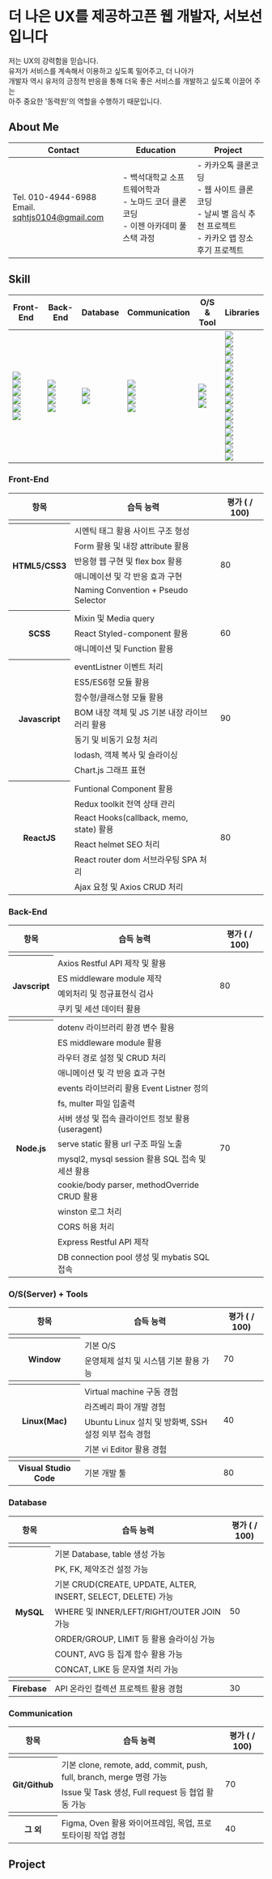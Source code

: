 # 더 나은 UX를 제공하고픈 웹 개발자, 서보선입니다
저는 UX의 강력함을 믿습니다.<br />
유저가 서비스를 계속해서 이용하고 싶도록 밀어주고, 더 나아가<br />
개발자 역시 유저의 긍정적 반응을 통해 더욱 좋은 서비스를 개발하고 싶도록 이끌어 주는<br />
아주 중요한 '동력원'의 역할을 수행하기 때문입니다.<br />

## About Me
|Contact|Education|Project|
|-|-|-|
|Tel. 010-4944-6988<br />Email. sqhtjs0104@gmail.com|- 백석대학교 소프트웨어학과<br />- 노마드 코더 클론코딩<br />- 이젠 아카데미 풀스택 과정|- 카카오톡 클론코딩<br />- 웹 사이트 클론코딩<br />- 날씨 별 음식 추천 프로젝트<br />- 카카오 맵 장소 후기 프로젝트

## Skill

<table>
    <thead>
        <tr>
            <th>Front-End</th>
            <th>Back-End</th>
            <th>Database</th>
            <th>Communication</th>
            <th>O/S & Tool</th>
            <th>Libraries</th>
        </tr>
    </thead>
    <tbody>
        <tr>
            <td>
                <img src="https://img.shields.io/badge/HTML5-E34F26?style=flat-square&logo=HTML5&logoColor=white"/><br/>
                <img src="https://img.shields.io/badge/CSS-1572B6?style=flat-square&logo=CSS3&logoColor=white"/></br>
                <img src="https://img.shields.io/badge/Sass-CC6699?style=flat-square&logo=Sass&logoColor=white"/></br>
                <img src="https://img.shields.io/badge/JavaScript-F7DF1E?style=flat-square&logo=JavaScript&logoColor=white"/></br>
                <img src="https://img.shields.io/badge/React-61DAFB?style=flat-square&logo=React&logoColor=white"/><br/>
                <img src="https://img.shields.io/badge/Redux-764ABC?style=flat-square&logo=Redux&logoColor=white"/><br/>
            </td>
            <td>
                <img src="https://img.shields.io/badge/JavaScript-F7DF1E?style=flat-square&logo=JavaScript&logoColor=white"/></br>
                <img src="https://img.shields.io/badge/Node.js-339933?style=flat-square&logo=Node.js&logoColor=white"/><br/>
                <img src="https://img.shields.io/badge/Express-000000?style=flat-square&logo=Express&logoColor=white"/><br/>
                <img src="https://img.shields.io/badge/Yarn-2C8EBB?style=flat-square&logo=Yarn&logoColor=white"/><br/>
            </td>
            <td>
                <img src="https://img.shields.io/badge/MySQL-4479A1?style=flat-square&logo=MySQL&logoColor=white"/><br/>
                <img src="https://img.shields.io/badge/Firebase-FFCA28?style=flat-square&logo=Firebase&logoColor=white"/><br/>
            </td>
            <td>
                <img src="https://img.shields.io/badge/Github-181717?style=flat-square&logo=github&logoColor=white"/><br/>
                <img src="https://img.shields.io/badge/Slack-4A154B?style=flat-square&logo=Slack&logoColor=white"/><br/>
                <img src="https://img.shields.io/badge/Notion-000000?style=flat-square&logo=Notion&logoColor=white"/><br/>
                <img src="https://img.shields.io/badge/Figma-F24E1E?style=flat-square&logo=figma&logoColor=white"/><br/>
            </td>
            <td>
                <img src="https://img.shields.io/badge/Windows-0078D6?style=flat-square&logo=Windows&logoColor=white"/><br/>
                <img src="https://img.shields.io/badge/Ubuntu-E95420?style=flat-square&logo=Ubuntu&logoColor=white"/><br/>
                <img src="https://img.shields.io/badge/Visual_Studio_Code-007ACC?style=flat-square&logo=VisualStudioCode&logoColor=white"/><br/>
            </td>
            <td>
                <img src="https://img.shields.io/badge/Axios-5A29E4?style=flat-square&logo=Axios&logoColor=white"/><br/>
                <img src="https://img.shields.io/badge/Chart.js-FF6384?style=flat-square&logo=Chart.js&logoColor=white"/><br/>
                <img src="https://img.shields.io/badge/React_Router-CA4245?style=flat-square&logo=ReactRouter&logoColor=white"/><br/>
                <img src="https://img.shields.io/badge/React_Helmet-aaaaaa?style=flat-square&logo=ReactHelmet&logoColor=white"/><br/>
                <img src="https://img.shields.io/badge/Lodash-3492FF?style=flat-square&logo=Lodash&logoColor=white"/><br/>
                <img src="https://img.shields.io/badge/Day.js-FF6550?style=flat-square&logo=Day.js&logoColor=white"/><br/>
                <img src="https://img.shields.io/badge/Nodemon-76D04B?style=flat-square&logo=Nodemon&logoColor=white"/><br/>
                <img src="https://img.shields.io/badge/dotenv-ECD53F?style=flat-square&logo=dotenv&logoColor=white"/><br/>
                <img src="https://img.shields.io/badge/Multer-aaaaaa?style=flat-square&logo=Multer&logoColor=white"/><br/>
                <img src="https://img.shields.io/badge/Cookie_parser-aaaaaa?style=flat-square&logo=Cookie_parser&logoColor=white"/><br/>
                <img src="https://img.shields.io/badge/Body_parser-aaaaaa?style=flat-square&logo=Body_parser&logoColor=white"/><br/>
                <img src="https://img.shields.io/badge/mysql2-aaaaaa?style=flat-square&logo=mysql2&logoColor=white"/><br/>
                <img src="https://img.shields.io/badge/Mysql_session-aaaaaa?style=flat-square&logo=Mysql_session&logoColor=white"/><br/>
                <img src="https://img.shields.io/badge/MyBatis-aaaaaa?style=flat-square&logo=MyBatis&logoColor=white"/><br/>
                <img src="https://img.shields.io/badge/Node_thumbnail-aaaaaa?style=flat-square&logo=Node_thumbnail&logoColor=white"/><br/>
                <img src="https://img.shields.io/badge/winston-aaaaaa?style=flat-square&logo=winston&logoColor=white"/><br/>
            </td>
        </tr>
    </tbody>
</table>


### Front-End

<table>
    <thead>
        <tr>
            <th>항목</th><th>습득 능력</th><th>평가 ( / 100)</th>
        </tr>
    </thead>
    <tbody>
        <tr><td colspan='3'></td></tr>
        <tr>
            <th rowspan='5'><a>HTML5/CSS3</a></th>
            <td>시멘틱 태그 활용 사이트 구조 형성</td>
            <td rowspan='5'>80</td>
        </tr>
        <tr><td>Form 활용 및 내장 attribute 활용</td></tr>
        <tr><td>반응형 웹 구현 및 flex box 활용</td></tr>
        <tr><td>애니메이션 및 각 반응 효과 구현</td></tr>
        <tr><td>Naming Convention + Pseudo Selector</td></tr>
        <tr><td colspan='3'></td></tr>
        <tr>
            <th rowspan='3'>SCSS</th>
            <td>Mixin 및 Media query</td>
            <td rowspan='3'>60</td>
        </tr>
        <tr><td>React Styled-component 활용</td></tr>
        <tr><td>애니메이션 및 Function 활용</td></tr>
        <tr><td colspan='3'></td></tr>
        <tr>
            <th rowspan='7'>Javascript</th>
            <td>eventListner 이벤트 처리</td>
            <td rowspan='7'>90</td>
        </tr>
        <tr><td>ES5/ES6형 모듈 활용</td></tr>
        <tr><td>함수형/클래스형 모듈 활용</td></tr>
        <tr><td>BOM 내장 객체 및 JS 기본 내장 라이브러리 활용</td></tr>
        <tr><td>동기 및 비동기 요청 처리</td></tr>
        <tr><td>lodash, 객체 복사 및 슬라이싱</td></tr>
        <tr><td>Chart.js 그래프 표현</td></tr>
        <tr><td colspan='3'></td></tr>
        <tr>
            <th rowspan='6'>ReactJS</th>
            <td>Funtional Component 활용</td>
            <td rowspan='6'>80</td>
        </tr>
        <tr><td>Redux toolkit 전역 상태 관리</td></tr>
        <tr><td>React Hooks(callback, memo, state) 활용</td></tr>
        <tr><td>React helmet SEO 처리</td></tr>
        <tr><td>React router dom 서브라우팅 SPA 처리</td></tr>
        <tr><td>Ajax 요청 및 Axios CRUD 처리</td></tr>
    </tbody>
</table>

### Back-End

<table>
    <thead>
        <tr>
            <th>항목</th><th>습득 능력</th><th>평가 ( / 100)</th>
        </tr>
    </thead>
    <tbody>
        <tr><td colspan='3'></td></tr>
        <tr>
            <th rowspan='5'>Javscript</th>
            <td>Axios Restful API 제작 및 활용</td>
            <td rowspan='5'>80</td>
        </tr>
        <tr><td>ES middleware module 제작</td></tr>
        <tr><td>예외처리 및 정규표현식 검사</td></tr>
        <tr><td>쿠키 및 세션 데이터 활용</td></tr>
    </tbody>
    <tbody>
        <tr><td colspan='3'></td></tr>
        <tr>
            <th rowspan='14'>Node.js</th>
            <td>dotenv 라이브러리 환경 변수 활용</td>
            <td rowspan='14'>70</td>
        </tr>
        <tr><td>ES middleware module 활용</td></tr>
        <tr><td>라우터 경로 설정 및 CRUD 처리</td></tr>
        <tr><td>애니메이션 및 각 반응 효과 구현</td></tr>
        <tr><td>events 라이브러리 활용 Event Listner 정의</td></tr>
        <tr><td>fs, multer 파일 입출력</td></tr>
        <tr><td>서버 생성 및 접속 클라이언트 정보 활용(useragent)</td></tr>
        <tr><td>serve static 활용 url 구조 파일 노출</td></tr>
        <tr><td>mysql2, mysql session 활용 SQL 접속 및 세션 활용</td></tr>
        <tr><td>cookie/body parser, methodOverride CRUD 활용</td></tr>
        <tr><td>winston 로그 처리</td></tr>
        <tr><td>CORS 허용 처리</td></tr>
        <tr><td>Express Restful API 제작</td></tr>
        <tr><td>DB connection pool 생성 및 mybatis SQL 접속</td></tr>
    </tbody>
</table>

### O/S(Server) + Tools

<table>
    <thead>
        <tr>
            <th>항목</th><th>습득 능력</th><th>평가 ( / 100)</th>
        </tr>
    </thead>
    <tbody>
        <tr><td colspan='3'></td></tr>
        <tr>
            <th rowspan='2'>Window</th>
            <td>기본 O/S</td>
            <td rowspan='2'>70</td>
        </tr>
        <tr><td>운영체제 설치 및 시스템 기본 활용 가능</td></tr>
    </tbody>
    <tbody>
        <tr><td colspan='3'></td></tr>
        <tr>
            <th rowspan='4'>Linux(Mac)</th>
            <td>Virtual machine 구동 경험</td>
            <td rowspan='4'>40</td>
        </tr>
        <tr><td>라즈베리 파이 개발 경험</td></tr>
        <tr><td>Ubuntu Linux 설치 및 방화벽, SSH 설정 외부 접속 경험</td></tr>
        <tr><td>기본 vi Editor 활용 경험</td></tr>
    </tbody>
    <tbody>
        <tr><td colspan='3'></td></tr>
        <tr>
            <th>Visual Studio Code</th>
            <td>기본 개발 툴</td>
            <td>80</td>
        </tr>
    </tbody>
</table>

### Database

<table>
    <thead>
        <tr>
            <th>항목</th><th>습득 능력</th><th>평가 ( / 100)</th>
        </tr>
    </thead>
    <tbody>
        <tr><td colspan='3'></td></tr>
        <tr>
            <th rowspan='7'>MySQL</th>
            <td>기본 Database, table 생성 가능</td>
            <td rowspan='7'>50</td>
        </tr>
        <tr><td>PK, FK, 제약조건 설정 가능</td></tr>
        <tr><td>기본 CRUD(CREATE, UPDATE, ALTER, INSERT, SELECT, DELETE) 가능</td></tr>
        <tr><td>WHERE 및 INNER/LEFT/RIGHT/OUTER JOIN 가능</td></tr>
        <tr><td>ORDER/GROUP, LIMIT 등 활용 슬라이싱 가능</td></tr>
        <tr><td>COUNT, AVG 등 집계 함수 활용 가능</td></tr>
        <tr><td>CONCAT, LIKE 등 문자열 처리 가능</td></tr>
    </tbody>
    <tbody>
        <tr><td colspan='3'></td></tr>
        <tr>
            <th>Firebase</th>
            <td>API 온라인 컬렉션 프로젝트 활용 경험</td>
            <td>30</td>
        </tr>
    </tbody>
</table>

### Communication

<table>
    <thead>
        <tr>
            <th>항목</th><th>습득 능력</th><th>평가 ( / 100)</th>
        </tr>
    </thead>
    <tbody>
        <tr><td colspan='3'></td></tr>
        <tr>
            <th rowspan='2'>Git/Github</th>
            <td>기본 clone, remote, add, commit, push, full, branch, merge 명령 가능</td>
            <td rowspan='2'>70</td>
        </tr>
        <tr><td>Issue 및 Task 생성, Full request 등 협업 활동 가능</td></tr>
    <tbody>
        <tr><td colspan='3'></td></tr>
        <tr>
            <th>그 외</th>
            <td>Figma, Oven 활용 와이어프레임, 목업, 프로토타이핑 작업 경험</td>
            <td>40</td>
        </tr>
    </tbody>
</table>

## Project
### 